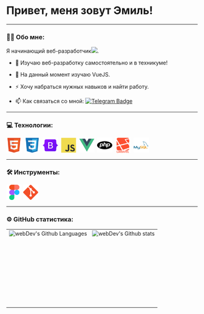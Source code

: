
# Привет, меня зовут Эмиль!

---

### :man_technologist: Обо мне:

Я начинающий веб-разработчик<img src="https://media.giphy.com/media/WUlplcMpOCEmTGBtBW/giphy.gif" width="30px">.

- :telescope: Изучаю веб-разработку самостоятельно и в техникуме!

- :seedling: На данный момент изучаю VueJS.

- :zap: Хочу набраться нужных навыков и найти работу.

- :mailbox: Как связаться со мной: [![Telegram Badge](https://img.shields.io/badge/-emilburganov-blue?style=flat&logo=Telegram&logoColor=white)](https://t.me/emil_burganov)

---

### 💻 Технологии:

<div>
  <img src="https://github.com/devicons/devicon/blob/master/icons/html5/html5-original.svg" title="html5" alt="html5" width="40" height="40"/>&nbsp
  <img src="https://github.com/devicons/devicon/blob/master/icons/css3/css3-original.svg" title="css" alt="css" width="40" height="40"/>&nbsp
  <img src="https://github.com/devicons/devicon/blob/master/icons/bootstrap/bootstrap-original.svg" title="bootstrap" alt="bootstrap" width="40" height="40"/>&nbsp
  <img src="https://github.com/devicons/devicon/blob/master/icons/javascript/javascript-original.svg" title="javascript" alt="javascript" width="40" height="40"/>&nbsp
  <img src="https://github.com/devicons/devicon/blob/master/icons/vuejs/vuejs-original.svg" title="vuejs" alt="vuejs" width="40" height="40"/>&nbsp
  <img src="https://github.com/devicons/devicon/blob/master/icons/php/php-plain.svg" title="php" alt="php" width="40" height="40"/>&nbsp
  <img src="https://github.com/devicons/devicon/blob/master/icons/laravel/laravel-plain-wordmark.svg" title="laravel" alt="laravel" width="40" height="40"/>&nbsp
  <img src="https://github.com/devicons/devicon/blob/master/icons/mysql/mysql-original-wordmark.svg" title="mysql" alt="mysql" width="40" height="40"/>&nbsp
</div>

---

### 🛠 Инструменты:

<div>
  <img src="https://github.com/devicons/devicon/blob/master/icons/figma/figma-original.svg" title="figma" alt="figma" width="40" height="40"/>
  <img src="https://github.com/devicons/devicon/blob/master/icons/git/git-original.svg" title="git" alt="git" width="40" height="40"/>&nbsp
</div>

---

### ⚙️ GitHub статистика:

<table>
  <tr>
    <td>
      <img height="200px" align="left" alt="webDev's Github Languages" src="https://github-readme-stats-sigma-five.vercel.app/api/top-langs/?username=emilburganov&layout=compact&theme=vision-friendly-dark" />
    </td>
    <td>
      <img height="200px" align="right" src="http://github-readme-streak-stats.herokuapp.com?user=emilburganov&theme=dark&background=000000" alt="webDev's Github stats" />
    </td>
  </tr>
</table>
